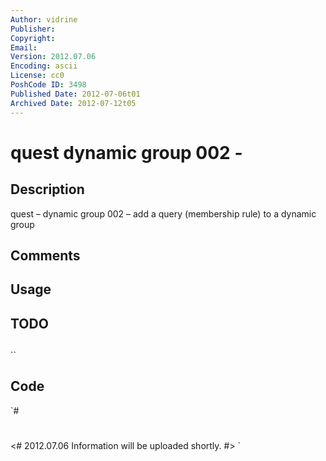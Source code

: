 ```yaml
---
Author: vidrine
Publisher: 
Copyright: 
Email: 
Version: 2012.07.06
Encoding: ascii
License: cc0
PoshCode ID: 3498
Published Date: 2012-07-06t01
Archived Date: 2012-07-12t05
---
```


# quest dynamic group 002 - 

## Description

quest – dynamic group 002 – add a query (membership rule) to a dynamic group

## Comments



## Usage



## TODO



## 

``

## Code

`#
 #
 <#
 2012.07.06
 Information will be uploaded shortly.
 #>
`

